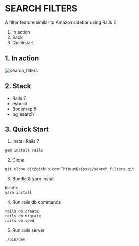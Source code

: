 # SEARCH FILTERS

A filter feature similar to Amazon sidebar using Rails 7.

1. In action
2. Sack
3. Quickstart

## 1. In action
![search_filters](https://user-images.githubusercontent.com/59996803/148065272-4c033b71-409b-4775-8d7d-48f85f150738.gif)
## 2. Stack
- Rails 7
- esbuild
- Bootstrap 5
- pg_search

## 3. Quick Start

1. Install Rails 7
  ```bash
  gem install rails
  ```

2. Clone
  ```bash
  git clone git@github.com:ThibautBaissac/search_filters.git
  ```

3. Bundle & yarn install
  ```bash
  bundle
  yarn install
  ```

4. Run rails db commands
  ```bash
  rails db:create
  rails db:migrate
  rails db:seed
  ```

5. Run rails server
  ```bash
  ./bin/dev
  ```
